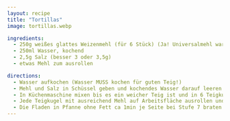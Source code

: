 ```yaml
---
layout: recipe
title: "Tortillas"
image: tortillas.webp

ingredients:
  - 250g weißes glattes Weizenmehl (für 6 Stück) (Ja! Universalmehl war letztens sehr klebrig)
  - 250ml Wasser, kochend
  - 2,5g Salz (besser 3 oder 3,5g)
  - etwas Mehl zum ausrollen

directions:
  - Wasser aufkochen (Wasser MUSS kochen für guten Teig!)
  - Mehl und Salz in Schüssel geben und kochendes Wasser darauf leeren
  - In Küchenmaschine mixen bis es ein weicher Teig ist und in 6 Teigkugel zerteilen (auf leicht bemehlten Teller legen)
  - Jede Teigkugel mit ausreichend Mehl auf Arbeitsfläche ausrollen und auf Teller sammeln bis alle fertig sind
  - Die Fladen in Pfanne ohne Fett ca 1min je Seite bei Stufe 7 braten (anfangs eher Stufe 8-9 bis die Pfanne heiß ist)
---
```

